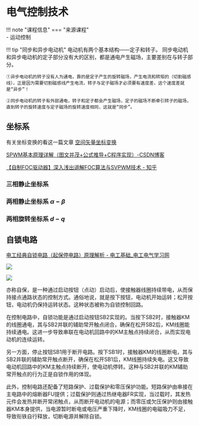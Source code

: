 # 电气控制技术

!!! note "课程信息"
    === "来源课程"  
        - 运动控制
    
!!! tip "同步和异步电动机"
    电动机有两个基本结构——定子和转子。
    同步电动机和异步电动机的定子部分没有大的区别，都是通电产生磁场，主要差别在与转子部分。

    ①异步电动机的转子没有人为通电，靠的是定子产生的旋转磁场，产生电流和转矩的（切割磁感线），正是因为需要切割磁感线产生电流，转子与定子磁场才必须要有速度差，这个速度差就是“异步”！

    ②同步电动机的转子有外部通电，转子和定子都会产生磁场，定子的磁场不断牵引转子的磁场，直到转子的旋转速度与定子磁场的旋转速度相同，这就是“同步”。


## 坐标系
有关坐标变换的看这一篇文章
[空间矢量坐标变换](https://zhuanlan.zhihu.com/p/492830847)


[SPWM基本原理详解（图文并茂+公式推导+C程序实现）-CSDN博客](https://blog.csdn.net/u010632165/article/details/110889621)

[【自制FOC驱动器】深入浅出讲解FOC算法与SVPWM技术 - 知乎](https://zhuanlan.zhihu.com/p/147659820)
### 三相静止坐标系

### 两相静止坐标系 $\alpha-\beta$

### 两相旋转坐标系 $d-q$


## 自锁电路

[电工经典自锁电路（起保停电路）原理解析 - 电工基础\_电工电气学习网](https://www.dgdqw.com/wk/49092-1.html)


![](https://pic.rmb.bdstatic.com/bjh/news/7c0ca0cd5a0abd5d8d0afe88f596aba6.png)

![](https://philfan-pic.oss-cn-beijing.aliyuncs.com/img/20250322171345.png)

亦称自保，是一种通过启动按钮（点动）启动后，使接触器线圈持续带电，从而保持接点通路状态的控制方式。通俗地说，就是按下按钮，电动机开始运转；松开按钮，电动机仍保持运转状态。这种状态被称为自锁控制回路。

在控制电路中，自锁功能是通过启动按钮SB2实现的。当按下SB2时，接触器KM的线圈通电，其与SB2并联的辅助常开触点闭合，确保在松开SB2后，KM线圈能持续通电。这进一步导致串联在电动机回路中的KM主触点持续闭合，从而实现电动机的连续运转。

另一方面，停止按钮SB1用于断开电路。按下SB1时，接触器KM的线圈断电，其与SB2并联的辅助常开触点断开，确保在松开SB1后，KM线圈持续失电。这又导致电动机回路中的KM主触点持续断开，使电动机停转。这种与SB2并联的KM辅助常开触点的行为正是自锁作用的体现。

此外，控制电路还配备了短路保护、过载保护和零压保护功能。短路保护由串接在主电路中的熔断器FU提供；过载保护则通过热继电器FR实现，当过载时，其发热元件会发热并断开常闭触点，从而断开电动机的电源；而零压或欠压保护则由接触器KM本身提供，当电源暂时断电或电压严重下降时，KM线圈的电磁吸力不足，导致衔铁自行释放，切断电源并解除自锁。